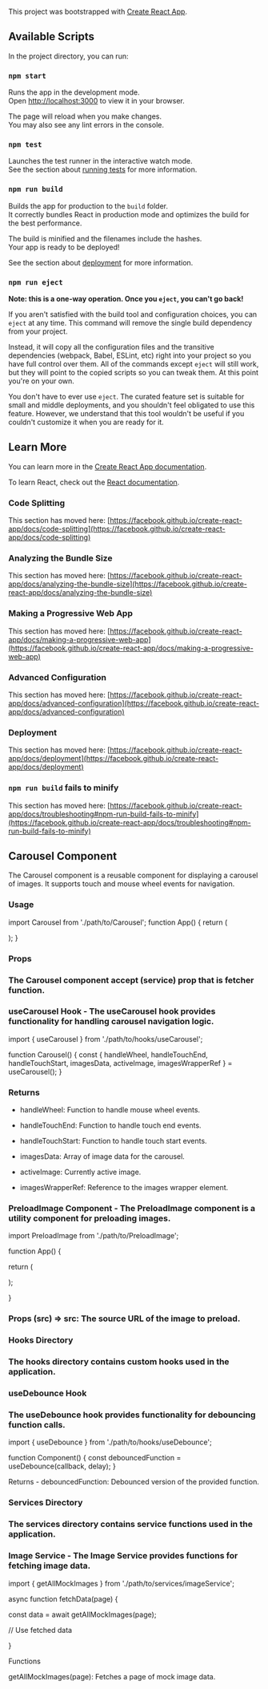 This project was bootstrapped with [Create React App](https://github.com/facebook/create-react-app).

## Available Scripts

In the project directory, you can run:

### `npm start`

Runs the app in the development mode.\
Open [http://localhost:3000](http://localhost:3000) to view it in your browser.

The page will reload when you make changes.\
You may also see any lint errors in the console.

### `npm test`

Launches the test runner in the interactive watch mode.\
See the section about [running tests](https://facebook.github.io/create-react-app/docs/running-tests) for more information.

### `npm run build`

Builds the app for production to the `build` folder.\
It correctly bundles React in production mode and optimizes the build for the best performance.

The build is minified and the filenames include the hashes.\
Your app is ready to be deployed!

See the section about [deployment](https://facebook.github.io/create-react-app/docs/deployment) for more information.

### `npm run eject`

**Note: this is a one-way operation. Once you `eject`, you can't go back!**

If you aren't satisfied with the build tool and configuration choices, you can `eject` at any time. This command will remove the single build dependency from your project.

Instead, it will copy all the configuration files and the transitive dependencies (webpack, Babel, ESLint, etc) right into your project so you have full control over them. All of the commands except `eject` will still work, but they will point to the copied scripts so you can tweak them. At this point you're on your own.

You don't have to ever use `eject`. The curated feature set is suitable for small and middle deployments, and you shouldn't feel obligated to use this feature. However, we understand that this tool wouldn't be useful if you couldn't customize it when you are ready for it.

## Learn More

You can learn more in the [Create React App documentation](https://facebook.github.io/create-react-app/docs/getting-started).

To learn React, check out the [React documentation](https://reactjs.org/).

### Code Splitting

This section has moved here: [https://facebook.github.io/create-react-app/docs/code-splitting](https://facebook.github.io/create-react-app/docs/code-splitting)

### Analyzing the Bundle Size

This section has moved here: [https://facebook.github.io/create-react-app/docs/analyzing-the-bundle-size](https://facebook.github.io/create-react-app/docs/analyzing-the-bundle-size)

### Making a Progressive Web App

This section has moved here: [https://facebook.github.io/create-react-app/docs/making-a-progressive-web-app](https://facebook.github.io/create-react-app/docs/making-a-progressive-web-app)

### Advanced Configuration

This section has moved here: [https://facebook.github.io/create-react-app/docs/advanced-configuration](https://facebook.github.io/create-react-app/docs/advanced-configuration)

### Deployment

This section has moved here: [https://facebook.github.io/create-react-app/docs/deployment](https://facebook.github.io/create-react-app/docs/deployment)

### `npm run build` fails to minify

This section has moved here: [https://facebook.github.io/create-react-app/docs/troubleshooting#npm-run-build-fails-to-minify](https://facebook.github.io/create-react-app/docs/troubleshooting#npm-run-build-fails-to-minify)

## Carousel Component

The Carousel component is a reusable component for displaying a carousel of images. It supports touch and mouse wheel events for navigation.

### Usage

import Carousel from './path/to/Carousel';
function App() {
return (

<div className="App">
<Carousel />
</div>
);
}

### Props

### The Carousel component accept (service) prop that is fetcher function.

### useCarousel Hook - The useCarousel hook provides functionality for handling carousel navigation logic.

import { useCarousel } from './path/to/hooks/useCarousel';

function Carousel() {
const { handleWheel, handleTouchEnd, handleTouchStart, imagesData, activeImage, imagesWrapperRef } = useCarousel();
}

### Returns

- handleWheel: Function to handle mouse wheel events.

- handleTouchEnd: Function to handle touch end events.

- handleTouchStart: Function to handle touch start events.

- imagesData: Array of image data for the carousel.

- activeImage: Currently active image.

- imagesWrapperRef: Reference to the images wrapper element.

### PreloadImage Component - The PreloadImage component is a utility component for preloading images.

import PreloadImage from './path/to/PreloadImage';

function App() {

return (

<div className="App">
<PreloadImage src="path/to/image.jpg" />
</div>
);

}

### Props (src) => src: The source URL of the image to preload.

### Hooks Directory

### The hooks directory contains custom hooks used in the application.

###

### useDebounce Hook

### The useDebounce hook provides functionality for debouncing function calls.

import { useDebounce } from './path/to/hooks/useDebounce';

function Component() {
const debouncedFunction = useDebounce(callback, delay);
}

Returns - debouncedFunction: Debounced version of the provided function.

### Services Directory

### The services directory contains service functions used in the application.

### Image Service - The Image Service provides functions for fetching image data.

import { getAllMockImages } from './path/to/services/imageService';

async function fetchData(page) {

const data = await getAllMockImages(page);

// Use fetched data

}

Functions

getAllMockImages(page): Fetches a page of mock image data.
